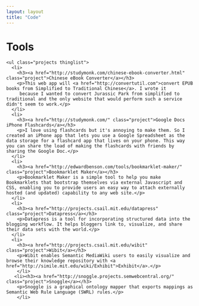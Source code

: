 ```yaml
---
layout: layout
title: "Code"
---
```


<div class="content">
  <div id="papers">
    <h1>Tools</h1>
    
    <ul class="projects thinglist">
      <li>
        <h3><a href="http://studymonk.com/chinese-ebook-converter.html" class="project">Chinese eBook Converter</a></h3>
        <p>This web app will <a href="http://convertutil.com">convert EPUB books from Simplified to Traditional Chinese</a>. I wrote it
         because I wanted to convert Jurassic Park from simplified to traditional and the only website that would perform such a service didn't seem to work.</p>
      </li>
      <li>
        <h3><a href="http://studymonk.com/" class="project">Google Docs iPhone Flashcards</a></h3>
        <p>I love using flashcards but it's annoying to make them. So I created an iPhone app that lets you use a Google Spreadsheet as the data storage for a flashcard app that lives on your phone. This way you can share the load of making the flashcards with friends by sharing the Google Doc.</p>
      </li>
      <li>
        <h3><a href="http://edwardbenson.com/tools/bookmarklet-maker/" class="project">Bookmarklet Maker</a></h3>
        <p>Bookmarklet Maker is a simple tool to help you make Bookmarklets that bootstrap themselves via external Javascript and CSS, enabling you to provide users an easy way to attach externally hosted (and updated) capability to any web site.</p>
      </li>
      <li>
        <h3><a href="http://projects.csail.mit.edu/datapress" class="project">Datapress</a></h3>
        <p>Datapress is a tool for incorporating structured data into the blogging workflow. It helps bloggers link to, visualize, and share their data sets with the world.</p>
      </li>
      <li>
        <h3><a href="http://projects.csail.mit.edu/wibit" class="project">Wibit</a></h3> 
        <p>Wibit enables Semantic MediaWiki users to easily visualize and browse their knowledge repository with <a href="http://simile.mit.edu/wiki/Exhibit">Exhibit</a>.</p>
        </li>
       <li><h3><a href="http://snoggle.projects.semwebcentral.org/" class="project">Snoggle</a></h3>
        <p>Snoggle is a graphical ontology mapper that exports mappings as Semantic Web Rule Language (SWRL) rules.</p>
        </li>
   </ul>
</div>
</div>
<script>
$(function() {
  $("#tools-link").addClass("selected-nav");
});
</script>
